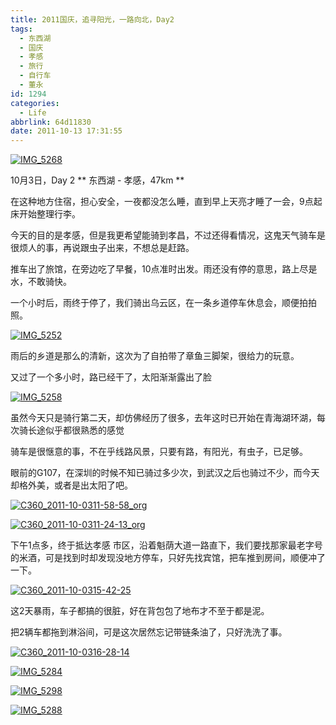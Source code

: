```yaml
---
title: 2011国庆，追寻阳光，一路向北，Day2
tags:
  - 东西湖
  - 国庆
  - 孝感
  - 旅行
  - 自行车
  - 董永
id: 1294
categories:
  - Life
abbrlink: 64d11830
date: 2011-10-13 17:31:55
---
```

[![](/images/2011/11/IMG_5268.jpg "IMG_5268")](/images/2011/11/IMG_5268.jpg)

10月3日，Day 2
** 东西湖 - 孝感，47km **

在这种地方住宿，担心安全，一夜都没怎么睡，直到早上天亮才睡了一会，9点起床开始整理行李。

今天的目的是孝感，但是我更希望能骑到孝昌，不过还得看情况，这鬼天气骑车是很烦人的事，再说跟虫子出来，不想总是赶路。

推车出了旅馆，在旁边吃了早餐，10点准时出发。雨还没有停的意思，路上尽是水，不敢骑快。
<!--more-->
一个小时后，雨终于停了，我们骑出乌云区，在一条乡道停车休息会，顺便拍拍照。

[![](/images/2012/01/IMG_5252.jpg "IMG_5252")](/images/2012/01/IMG_5252.jpg)

雨后的乡道是那么的清新，这次为了自拍带了章鱼三脚架，很给力的玩意。

又过了一个多小时，路已经干了，太阳渐渐露出了脸

[![](/images/2012/01/IMG_5258.jpg "IMG_5258")](/images/2012/01/IMG_5258.jpg)

虽然今天只是骑行第二天，却仿佛经历了很多，去年这时已开始在青海湖环湖，每次骑长途似乎都很熟悉的感觉

骑车是很惬意的事，不在乎线路风景，只要有路，有阳光，有虫子，已足够。

眼前的G107，在深圳的时候不知已骑过多少次，到武汉之后也骑过不少，而今天却格外美，或者是出太阳了吧。

[![](/images/2012/01/C360_2011-10-0311-58-58_org.jpg "C360_2011-10-0311-58-58_org")](/images/2012/01/C360_2011-10-0311-58-58_org.jpg)

[![](/images/2012/01/C360_2011-10-0311-24-13_org.jpg "C360_2011-10-0311-24-13_org")](/images/2012/01/C360_2011-10-0311-24-13_org.jpg)

下午1点多，终于抵达孝感 市区，沿着魁荫大道一路直下，我们要找那家最老字号的米酒，可是找到时却发现没地方停车，只好先找宾馆，把车推到房间，顺便冲了一下。

[![](/images/2012/01/C360_2011-10-0315-42-25.jpg "C360_2011-10-0315-42-25")](/images/2012/01/C360_2011-10-0315-42-25.jpg)

这2天暴雨，车子都搞的很脏，好在背包包了地布才不至于都是泥。

把2辆车都拖到淋浴间，可是这次居然忘记带链条油了，只好洗洗了事。

[![](/images/2012/01/C360_2011-10-0316-28-14.jpg "C360_2011-10-0316-28-14")](/images/2012/01/C360_2011-10-0316-28-14.jpg)

[![](/images/2012/01/IMG_5284.jpg "IMG_5284")](/images/2012/01/IMG_5284.jpg)

[![](/images/2012/01/IMG_5298.jpg "IMG_5298")](/images/2012/01/IMG_5298.jpg)

[![](/images/2012/01/IMG_5288.jpg "IMG_5288")](/images/2012/01/IMG_5288.jpg)